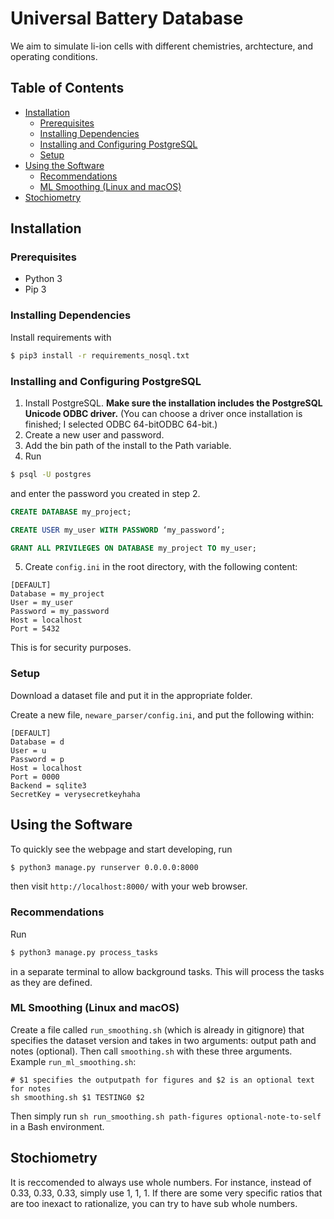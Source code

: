 # Universal Battery Database

We aim to simulate li-ion cells with different chemistries, archtecture, and operating conditions.

## Table of Contents

- [Installation](#installation)
  * [Prerequisites](#prerequisites)
  * [Installing Dependencies](#installing-dependencies)
  * [Installing and Configuring PostgreSQL](#installing-and-configuring-postgresql)
  * [Setup](#setup)
- [Using the Software](#using-the-software)
  * [Recommendations](#recommendations)
  * [ML Smoothing (Linux and macOS)](#ml-smoothing--linux-and-macos-)
- [Stochiometry](#stochiometry)

## Installation

### Prerequisites

- Python 3
- Pip 3


### Installing Dependencies

Install requirements with
```bash
$ pip3 install -r requirements_nosql.txt
```

### Installing and Configuring PostgreSQL 


1. Install PostgreSQL. **Make sure the installation includes the PostgreSQL Unicode ODBC driver.** (You can choose a driver once installation is finished; I selected ODBC 64-bitODBC 64-bit.)
2. Create a new user and password.
3. Add the bin path of the install to the Path variable.
4. Run

```bash
$ psql -U postgres
```
and enter the password you created in step 2.

```sql
CREATE DATABASE my_project;

CREATE USER my_user WITH PASSWORD ‘my_password’;

GRANT ALL PRIVILEGES ON DATABASE my_project TO my_user;
```


5. Create `config.ini` in the root directory, with the following content:

```
[DEFAULT]
Database = my_project
User = my_user
Password = my_password
Host = localhost
Port = 5432
```

This is for security purposes.


### Setup

Download a dataset file and put it in the appropriate folder.

Create a new file, `neware_parser/config.ini`, and put the following within:

```
[DEFAULT]
Database = d
User = u
Password = p
Host = localhost
Port = 0000
Backend = sqlite3
SecretKey = verysecretkeyhaha
```


## Using the Software

To quickly see the webpage and start developing, run
```bash
$ python3 manage.py runserver 0.0.0.0:8000
```
then visit `http://localhost:8000/` with your web browser.

### Recommendations

Run
```bash
$ python3 manage.py process_tasks
```
in a separate terminal to allow background tasks. This will process the tasks as they are defined.

### ML Smoothing (Linux and macOS)

Create a file called `run_smoothing.sh` (which is already in gitignore) that specifies the dataset version and takes in two arguments: output path and notes (optional). Then call `smoothing.sh` with these three arguments. Example `run_ml_smoothing.sh`:
```
# $1 specifies the outputpath for figures and $2 is an optional text for notes
sh smoothing.sh $1 TESTING0 $2
```

Then simply run `sh run_smoothing.sh path-figures optional-note-to-self` in a Bash environment.



## Stochiometry
It is reccomended to always use whole numbers. For instance, instead of 0.33, 0.33, 0.33, simply use 1, 1, 1. If there are some very specific ratios that are too inexact to rationalize, you can try to have sub whole numbers.